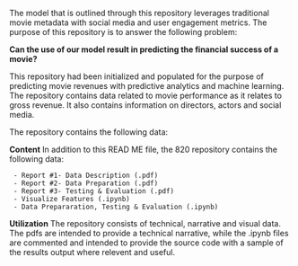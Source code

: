 The model that is outlined through this repository leverages traditional movie metadata with social media and user engagement metrics. 
The purpose of this repository is to answer the following problem:

**Can the use of our model result in predicting the financial success of a movie?**

This repository had been initialized and populated for the purpose of predicting movie revenues with predictive analytics and machine learning. The repository contains data related to movie performance as it relates to gross revenue. It also contains information on directors, actors and social media.

The repository contains the following data:

**Content**
In addition to this READ ME file, the 820 repository contains the following data:

     - Report #1- Data Description (.pdf)
     - Report #2- Data Preparation (.pdf)
     - Report #3- Testing & Evaluation (.pdf)
     - Visualize Features (.ipynb)
     - Data Prepararation, Testing & Evaluation (.ipynb)

**Utilization**
The repository consists of technical, narrative and visual data. The pdfs are intended to provide a technical narrative, while the .ipynb files are commented and intended to provide the source code with a sample of the results output where relevent and useful.
